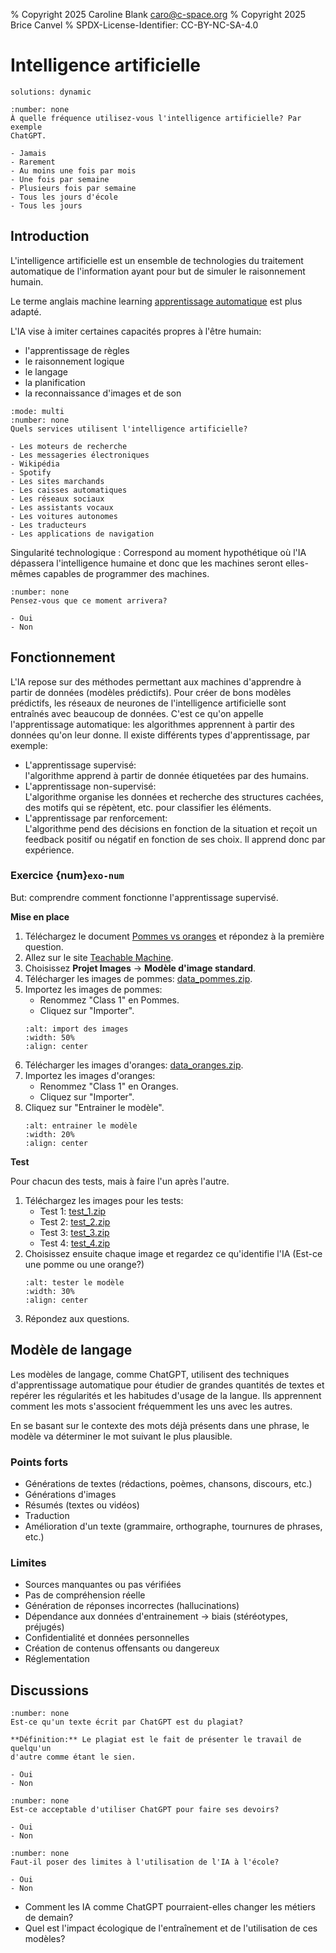 % Copyright 2025 Caroline Blank <caro@c-space.org>
% Copyright 2025 Brice Canvel
% SPDX-License-Identifier: CC-BY-NC-SA-4.0

# Intelligence artificielle

```{metadata}
solutions: dynamic
```

```{poll} 424dffac-9cd1-4d5c-9007-0bd2facce7f3
:number: none
À quelle fréquence utilisez-vous l'intelligence artificielle? Par exemple
ChatGPT.

- Jamais
- Rarement
- Au moins une fois par mois
- Une fois par semaine
- Plusieurs fois par semaine
- Tous les jours d'école
- Tous les jours
```

## Introduction

L'intelligence artificielle est un ensemble de technologies du traitement
automatique de l'information ayant pour but de simuler le raisonnement humain.

Le terme anglais machine learning [apprentissage automatique](https://fr.wikipedia.org/wiki/Apprentissage_automatique) est plus adapté.

L'IA vise à imiter certaines capacités propres à l'être humain:
- l'apprentissage de règles
- le raisonnement logique
- le langage
- la planification
- la reconnaissance d'images et de son

```{poll} 0e6b485a-1184-4289-aafd-016ce448da05
:mode: multi
:number: none
Quels services utilisent l'intelligence artificielle?

- Les moteurs de recherche
- Les messageries électroniques
- Wikipédia
- Spotify
- Les sites marchands
- Les caisses automatiques
- Les réseaux sociaux
- Les assistants vocaux
- Les voitures autonomes
- Les traducteurs
- Les applications de navigation
```

Singularité technologique
: Correspond au moment hypothétique où l'IA dépassera l'intelligence humaine et
  donc que les machines seront elles-mêmes capables de programmer des machines.

```{poll} bf3dfff8-c0df-47ca-a66b-27ad70aa2f9e
:number: none
Pensez-vous que ce moment arrivera?

- Oui
- Non
```

## Fonctionnement

L'IA repose sur des méthodes permettant aux machines d'apprendre à partir de
données (modèles prédictifs). Pour créer de bons modèles prédictifs, les
réseaux de neurones de l'intelligence artificielle sont entraînés avec beaucoup
de données. C'est ce qu'on appelle l'apprentissage automatique: les algorithmes
apprennent à partir des données qu'on leur donne. Il existe différents types
d'apprentissage, par exemple:

-   L'apprentissage supervisé:\
    l'algorithme apprend à partir de donnée étiquetées par des humains.
-   L'apprentissage non-supervisé:\
    L'algorithme organise les données et recherche des structures cachées, des
    motifs qui se répètent, etc. pour classifier les éléments.
-   L'apprentissage par renforcement:\
    L'algorithme pend des décisions en fonction de la situation et reçoit un
    feedback positif ou négatif en fonction de ses choix. Il apprend donc par
    expérience.

### Exercice {num}`exo-num`

But: comprendre comment fonctionne l'apprentissage supervisé.

**Mise en place**

1.  Téléchargez le document [Pommes vs oranges](ia-training.docx) et répondez
    à la première question.
2.  Allez sur le site
    [Teachable Machine](https://teachablemachine.withgoogle.com/train).
3.  Choisissez **Projet Images** -> **Modèle d'image standard**.
4.  Télécharger les images de pommes: [data_pommes.zip](data_pommes.zip).
5.  Importez les images de pommes:
    - Renommez "Class 1" en Pommes.
    - Cliquez sur "Importer".
    ```{image} images/import.png
    :alt: import des images
    :width: 50%
    :align: center
    ```
6.  Télécharger les images d'oranges: [data_oranges.zip](data_oranges.zip).
7.  Importez les images d'oranges:
    - Renommez "Class 1" en Oranges.
    - Cliquez sur "Importer".
8.  Cliquez sur "Entrainer le modèle".
    ```{image} images/train.png
    :alt: entrainer le modèle
    :width: 20%
    :align: center
    ```

**Test**

Pour chacun des tests, mais à faire l'un après l'autre.

1.  Téléchargez les images pour les tests:
    - Test 1: [test_1.zip](test_1.zip)
    - Test 2: [test_2.zip](test_2.zip)
    - Test 3: [test_3.zip](test_3.zip)
    - Test 4: [test_4.zip](test_4.zip)
2.  Choisissez ensuite chaque image et regardez ce qu'identifie l'IA (Est-ce une
    pomme ou une orange?)
    ```{image} images/test.png
    :alt: tester le modèle
    :width: 30%
    :align: center
    ```
3.  Répondez aux questions.

## Modèle de langage

Les modèles de langage, comme ChatGPT, utilisent des techniques d'apprentissage
automatique pour étudier de grandes quantités de textes et repérer les
régularités et les habitudes d'usage de la langue. Ils apprennent comment les
mots s'associent fréquemment les uns avec les autres.

En se basant sur le contexte des mots déjà présents dans une phrase, le modèle
va déterminer le mot suivant le plus plausible.

### Points forts

-   Générations de textes (rédactions, poèmes, chansons, discours, etc.)
-   Générations d'images
-   Résumés (textes ou vidéos)
-   Traduction
-   Amélioration d'un texte (grammaire, orthographe, tournures de phrases, etc.)

### Limites

-   Sources manquantes ou pas vérifiées
-   Pas de compréhension réelle
-   Génération de réponses incorrectes (hallucinations)
-   Dépendance aux données d'entrainement -> biais (stéréotypes, préjugés)
-   Confidentialité et données personnelles
-   Création de contenus offensants ou dangereux
-   Réglementation

## Discussions

```{poll} fd94ae7e-41e2-425c-893c-bc490b98499d
:number: none
Est-ce qu'un texte écrit par ChatGPT est du plagiat?

**Définition:** Le plagiat est le fait de présenter le travail de quelqu'un
d'autre comme étant le sien.

- Oui
- Non
```

```{poll} f5533270-83b6-40ce-9052-94eb554bdce5
:number: none
Est-ce acceptable d'utiliser ChatGPT pour faire ses devoirs?

- Oui
- Non
```

```{poll} c1bcbbd3-32ce-4f30-9c58-2116980c7e5f
:number: none
Faut-il poser des limites à l'utilisation de l'IA à l'école?

- Oui
- Non
```

- Comment les IA comme ChatGPT pourraient-elles changer les métiers de demain?
- Quel est l'impact écologique de l'entraînement et de l'utilisation de ces
  modèles?
